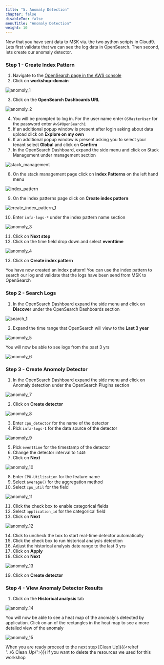 ```yaml
---
title: "5. Anomaly Detection"
chapter: false
disableToc: false
menuTitle: "Anomaly Detection"
weight: 10
---
```


Now that you have sent data to MSK via. the two python scripts in Cloud9. Lets first validate that we can see the log data in OpenSearch. Then second, lets create our anomaly detector. 

### Step 1 - Create Index Pattern

1. Navigate to the [OpenSearch page in the AWS console](https://us-east-1.console.aws.amazon.com/esv3/home)
2. Click on **workshop-domain**

![anomoly_1](/images/anomaly-detection-w-msk/anomoly_1.png)

3. Click on the **OpenSearch Dashboards URL**

![anomoly_2](/images/anomaly-detection-w-msk/anomoly_2.png)

4. You will be prompted to log in. For the user name enter ```OSMasterUser``` for the password enter ```AwS#OpenSearch1``` 
5. If an additional popup window is present after login asking about data upload click on **Explore on my own**
6. If an additional popup window is present asking you to select your tenant select **Global** and click on **Confirm**
7. In the OpenSearch Dashboard, expand the side menu and click on Stack Management under management section

![stack_management](/images/open-search-log-analytics/va_1.PNG)

8. On the stack management page click on **Index Patterns** on the left hand menu

![index_pattern](/images/open-search-log-analytics/va_2.PNG)

9. On the index patterns page click on **Create index pattern**

![create_index_pattern_1](/images/open-search-log-analytics/va_3.PNG)

10. Enter ```infa-logs-*``` under the index pattern name section

![anomoly_3](/images/anomaly-detection-w-msk/anomoly_3.png)

11. Click on **Next step**
12. Click on the time field drop down and select **eventtime**

![anomoly_4](/images/anomaly-detection-w-msk/anomoly_4.png)

13. Click on **Create index pattern**

You have now created an index pattern! You can use the index pattern to search our log and validate that the logs have been send from MSK to OpenSearch

### Step 2 - Search Logs

1. In the OpenSearch Dashboard expand the side menu and click on **Discover** under the OpenSearch Dashboards section

![search_1](/images/open-search-log-analytics/search_1.PNG)

2. Expand the time range that OpenSearch will view to the **Last 3 year**

![anomoly_5](/images/anomaly-detection-w-msk/anomoly_5.png)

You will now be able to see logs from the past 3 yrs

![anomoly_6](/images/anomaly-detection-w-msk/anomoly_6.png)

### Step 3 - Create Anomoly Detector

1. In the OpenSearch Dashboard expand the side menu and click on Anomaly detection under the OpenSearch Plugins section

![anomoly_7](/images/anomaly-detection-w-msk/anomoly_7.png)

2. Click on **Create detector**

![anomoly_8](/images/anomaly-detection-w-msk/anomoly_8.png)

3. Enter ```cpu_detector``` for the name of the detector
4. Pick ```infa-logs-1``` for the data source of the detector

![anomoly_9](/images/anomaly-detection-w-msk/anomoly_9.png)

5. Pick ```eventtime``` for the timestamp of the detector
6. Change the detector interval to ```1440```
7. Click on **Next**

![anomoly_10](/images/anomaly-detection-w-msk/anomoly_10.png)

8. Enter ``CPU-Utilization`` for the feature name
9. Select ```average()``` for the aggregation method
10. Select ```cpu_util``` for the field

![anomoly_11](/images/anomaly-detection-w-msk/anomoly_11.png)

11. Click the check box to enable categorical fields
12. Select ```application_id``` for the categorical field
13. Click on **Next**

![anomoly_12](/images/anomaly-detection-w-msk/anomoly_12.png)

14. Click to uncheck the box to start real-time detector automatically
15. Click the check box to run historical analysis detection
16. Adjust the historical analysis date range to the last 3 yrs 
17. Click on **Apply**
18. Click on **Next**

![anomoly_13](/images/anomaly-detection-w-msk/anomoly_13.png)

19. Click on **Create detector**

### Step 4 - View Anomaly Detector Results

1. Click on the **Historical analysis** tab

![anomoly_14](/images/anomaly-detection-w-msk/anomoly_14.png)

You will now be able to see a heat map of the anomaly's detected by application. Click on an of the rectangles in the heat map to see a more detailed view of the anomaly

![anomoly_15](/images/anomaly-detection-w-msk/anomoly_15.png)

When you are ready proceed to the next step [Clean Up]({{<relref "../6_Clean_Up/">}}) if you want to delete the resources we used for this workshop